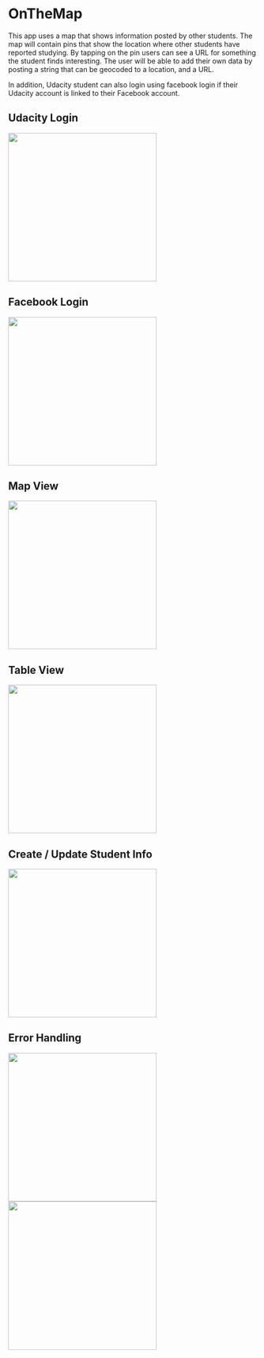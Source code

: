 # OnTheMap

This app uses a map that shows information posted by other students. The map will contain pins that show the location where other students have reported studying. By tapping on the pin users can see a URL for something the student finds interesting. The user will be able to add their own data by posting a string that can be geocoded to a location, and a URL.

In addition, Udacity student can also login using facebook login if their Udacity account is linked to their Facebook account.

## Udacity Login
<img src="https://media.giphy.com/media/xUNd9SIrM5Q8BcGH28/giphy.gif" width="300">

## Facebook Login
<img src="https://media.giphy.com/media/26Ff1rvHMvHPpCqhW/giphy.gif" width="300">

## Map View
<img src="https://media.giphy.com/media/26FeTVev1QQDocnPa/giphy.gif" width="300">

## Table View
<img src="https://media.giphy.com/media/3o6nUNMumROYQWk6Xu/giphy.gif" width="300">

## Create / Update Student Info
<img src="https://vimeo.com/239297490" width="300">

## Error Handling
<img src="https://media.giphy.com/media/26FeUz0nsDice6VwI/giphy.gif" width="300"> <img src="https://media.giphy.com/media/d47H7zkOqCBMCr3G/giphy.gif" width="300">

